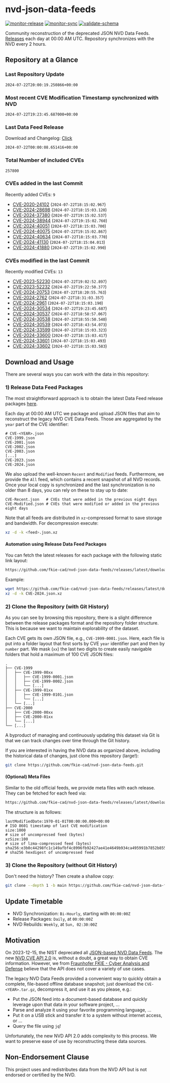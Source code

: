 # nvd-json-data-feeds

[![monitor-release](https://github.com/fkie-cad/nvd-json-data-feeds/actions/workflows/monitor_release.yml/badge.svg)](https://github.com/fkie-cad/nvd-json-data-feeds/actions/workflows/monitor_release.yml)
[![monitor-sync](https://github.com/fkie-cad/nvd-json-data-feeds/actions/workflows/monitor_sync.yml/badge.svg)](https://github.com/fkie-cad/nvd-json-data-feeds/actions/workflows/monitor_sync.yml)
[![validate-schema](https://github.com/fkie-cad/nvd-json-data-feeds/actions/workflows/validate_schema.yml/badge.svg)](https://github.com/fkie-cad/nvd-json-data-feeds/actions/workflows/validate_schema.yml)

Community reconstruction of the deprecated JSON NVD Data Feeds.
[Releases](https://github.com/fkie-cad/nvd-json-data-feeds/releases/latest) each day at 00:00 AM UTC.
Repository synchronizes with the NVD every 2 hours.

## Repository at a Glance

### Last Repository Update

```plain
2024-07-22T20:00:19.250866+00:00
```

### Most recent CVE Modification Timestamp synchronized with NVD

```plain
2024-07-22T19:23:45.687000+00:00
```

### Last Data Feed Release

Download and Changelog: [Click](https://github.com/fkie-cad/nvd-json-data-feeds/releases/latest)

```plain
2024-07-22T00:00:08.651416+00:00
```

### Total Number of included CVEs

```plain
257800
```

### CVEs added in the last Commit

Recently added CVEs: `9`

- [CVE-2020-24102](CVE-2020/CVE-2020-241xx/CVE-2020-24102.json) (`2024-07-22T18:15:02.967`)
- [CVE-2024-28698](CVE-2024/CVE-2024-286xx/CVE-2024-28698.json) (`2024-07-22T18:15:03.120`)
- [CVE-2024-37380](CVE-2024/CVE-2024-373xx/CVE-2024-37380.json) (`2024-07-22T19:15:02.537`)
- [CVE-2024-38944](CVE-2024/CVE-2024-389xx/CVE-2024-38944.json) (`2024-07-22T19:15:02.760`)
- [CVE-2024-40051](CVE-2024/CVE-2024-400xx/CVE-2024-40051.json) (`2024-07-22T18:15:03.700`)
- [CVE-2024-40075](CVE-2024/CVE-2024-400xx/CVE-2024-40075.json) (`2024-07-22T19:15:02.867`)
- [CVE-2024-40634](CVE-2024/CVE-2024-406xx/CVE-2024-40634.json) (`2024-07-22T18:15:03.770`)
- [CVE-2024-41130](CVE-2024/CVE-2024-411xx/CVE-2024-41130.json) (`2024-07-22T18:15:04.013`)
- [CVE-2024-41880](CVE-2024/CVE-2024-418xx/CVE-2024-41880.json) (`2024-07-22T19:15:02.990`)


### CVEs modified in the last Commit

Recently modified CVEs: `13`

- [CVE-2023-52230](CVE-2023/CVE-2023-522xx/CVE-2023-52230.json) (`2024-07-22T19:02:52.897`)
- [CVE-2023-52232](CVE-2023/CVE-2023-522xx/CVE-2023-52232.json) (`2024-07-22T19:22:50.377`)
- [CVE-2024-20753](CVE-2024/CVE-2024-207xx/CVE-2024-20753.json) (`2024-07-22T18:20:55.763`)
- [CVE-2024-2762](CVE-2024/CVE-2024-27xx/CVE-2024-2762.json) (`2024-07-22T18:31:03.357`)
- [CVE-2024-2961](CVE-2024/CVE-2024-29xx/CVE-2024-2961.json) (`2024-07-22T18:15:03.190`)
- [CVE-2024-30534](CVE-2024/CVE-2024-305xx/CVE-2024-30534.json) (`2024-07-22T19:23:45.687`)
- [CVE-2024-30537](CVE-2024/CVE-2024-305xx/CVE-2024-30537.json) (`2024-07-22T18:58:57.067`)
- [CVE-2024-30538](CVE-2024/CVE-2024-305xx/CVE-2024-30538.json) (`2024-07-22T18:55:50.540`)
- [CVE-2024-30539](CVE-2024/CVE-2024-305xx/CVE-2024-30539.json) (`2024-07-22T18:43:54.073`)
- [CVE-2024-33599](CVE-2024/CVE-2024-335xx/CVE-2024-33599.json) (`2024-07-22T18:15:03.323`)
- [CVE-2024-33600](CVE-2024/CVE-2024-336xx/CVE-2024-33600.json) (`2024-07-22T18:15:03.417`)
- [CVE-2024-33601](CVE-2024/CVE-2024-336xx/CVE-2024-33601.json) (`2024-07-22T18:15:03.493`)
- [CVE-2024-33602](CVE-2024/CVE-2024-336xx/CVE-2024-33602.json) (`2024-07-22T18:15:03.583`)


## Download and Usage

There are several ways you can work with the data in this repository:

### 1) Release Data Feed Packages

The most straightforward approach is to obtain the latest Data Feed release packages [here](https://github.com/fkie-cad/nvd-json-data-feeds/releases/latest).

Each day at 00:00 AM UTC we package and upload JSON files that aim to reconstruct the legacy NVD CVE Data Feeds.
Those are aggregated by the `year` part of the CVE identifier:

```
# CVE-<YEAR>.json
CVE-1999.json
CVE-2001.json
CVE-2002.json
CVE-2003.json
[...]
CVE-2023.json
CVE-2024.json
```

We also upload the well-known `Recent` and `Modified` feeds.
Furthermore, we provide the `All` feed, which contains a recent snapshot of all NVD records.
Once your local copy is synchronized and the last synchronization is no older than 8 days, you can rely on these to stay up to date:

```plain
CVE-Recent.json   # CVEs that were added in the previous eight days
CVE-Modified.json # CVEs that were modified or added in the previous eight days
```

Note that all feeds are distributed in `xz`-compressed format to save storage and bandwidth.
For decompression execute:

```sh
xz -d -k <feed>.json.xz
```

#### Automation using Release Data Feed Packages

You can fetch the latest releases for each package with the following static link layout:

```sh
https://github.com/fkie-cad/nvd-json-data-feeds/releases/latest/download/CVE-<YEAR>.json.xz
```

Example:

```sh
wget https://github.com/fkie-cad/nvd-json-data-feeds/releases/latest/download/CVE-2024.json.xz
xz -d -k CVE-2024.json.xz
```

### 2) Clone the Repository (with Git History)

As you can see by browsing this repository, there is a slight difference between the release packages format and the repository folder structure.
This is because we want to maintain explorability of the dataset.

Each CVE gets its own JSON file, e.g., `CVE-1999-0001.json`.
Here, each file is put into a folder layout that first sorts by CVE `year` identifier part and then by `number` part.
We mask (`xx`) the last two digits to create easily navigable folders that hold a maximum of 100 CVE JSON files:

```plain
.
├── CVE-1999
│   ├── CVE-1999-00xx
│   │   ├── CVE-1999-0001.json
│   │   ├── CVE-1999-0002.json
│   │   └── [...]
│   ├── CVE-1999-01xx
│   │   ├── CVE-1999-0101.json
│   │   └── [...]
│   └── [...]
├── CVE-2000
│   ├── CVE-2000-00xx
│   ├── CVE-2000-01xx
│   └── [...]
└── [...]
```

A byproduct of managing and continuously updating this dataset via Git is that we can track changes over time through the Git history.

If you are interested in having the NVD data as organized above, including the historical data of changes, just clone this repository (large!):

```sh
git clone https://github.com/fkie-cad/nvd-json-data-feeds.git
```

#### (Optional) Meta Files

Similar to the old official feeds, we provide meta files with each release. They can be fetched for each feed via:

```sh
https://github.com/fkie-cad/nvd-json-data-feeds/releases/latest/download/CVE-<YEAR>.meta
```

The structure is as follows:

```plain
lastModifiedDate:1970-01-01T00:00:00.000+00:00                          # ISO 8601 timestamp of last CVE modification
size:1000                                                               # size of uncompressed feed (bytes)
xzSize:100                                                              # size of lzma-compressed feed (bytes)
sha256:e3b0c44298fc1c149afbf4c8996fb92427ae41e4649b934ca495991b7852b855 # sha256 hexdigest of uncompressed feed
```

### 3) Clone the Repository (without Git History)

Don't need the history? Then create a shallow copy:

```sh
git clone --depth 1 -b main https://github.com/fkie-cad/nvd-json-data-feeds.git
```


## Update Timetable

* NVD Synchronization: `Bi-Hourly`, starting with `00:00:00Z`
* Release Packages: `Daily`, at `00:00:00Z`
* NVD Rebuilds: `Weekly`, at `Sun, 02:30:00Z`


## Motivation

On 2023-12-15, the NIST deprecated all [JSON-based NVD Data Feeds](https://nvd.nist.gov/vuln/data-feeds#divRetirementBanner-1).
The new [NVD CVE API 2.0](https://nvd.nist.gov/developers/vulnerabilities) is, without a doubt, a great way to obtain CVE information.
However, we from [Fraunhofer FKIE - Cyber Analysis and Defense](https://www.fkie.fraunhofer.de/en/departments/cad.html) believe that the API does not cover a variety of use cases.

The legacy NVD Data Feeds provided a convenient way to quickly obtain a complete, file-based offline database snapshot; just download the `CVE-<YEAR>.tar.gz`, decompress it, and use it as you please, e.g.:

- Put the JSON feed into a document-based database and quickly leverage upon that data in your software project, ...
- Parse and analyze it using your favorite programming language, ...
- Put it on a USB stick and transfer it to a system without internet access, or ...
- Query the file using `jq`!

Unfortunately, the new NVD API 2.0 adds complexity to this process.
We want to preserve ease of use by reconstructing these data sources.

## Non-Endorsement Clause

This project uses and redistributes data from the NVD API but is not endorsed or certified by the NVD.